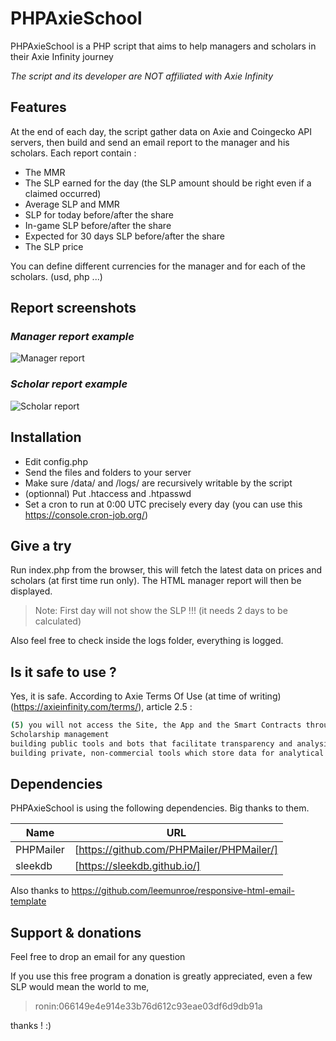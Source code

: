 # PHPAxieSchool

PHPAxieSchool is a PHP script that aims to help managers and scholars in their Axie Infinity journey

*The script and its developer are NOT affiliated with Axie Infinity*

## Features

At the end of each day, the script gather data on Axie and Coingecko API servers, then build and send an email report to the manager and his scholars.
Each report contain :

- The MMR 
- The SLP earned for the day (the SLP amount should be right even if a claimed occurred)
- Average SLP and MMR
- SLP for today before/after the share
- In-game SLP before/after the share
- Expected for 30 days SLP before/after the share
- The SLP price 

You can define different currencies for the manager and for each of the scholars. (usd, php ...)

## Report screenshots

### _Manager report example_

![Manager report](https://user-images.githubusercontent.com/96583462/147362700-1cb7c06e-0704-4276-a2f1-1e10ac8f0c51.png)

### _Scholar report example_

![Scholar report](https://user-images.githubusercontent.com/96583462/147362739-53fcd082-3751-43a7-af52-8783a90a051d.png)


## Installation

- Edit config.php
- Send the files and folders to your server
- Make sure /data/ and /logs/ are recursively writable by the script
- (optionnal) Put .htaccess and .htpasswd
- Set a cron to run at 0:00 UTC precisely every day (you can use this https://console.cron-job.org/)

## Give a try

Run index.php from the browser, this will fetch the latest data on prices and scholars (at first time run only).
The HTML manager report will then be displayed.

> Note: First day will not show the SLP !!! (it needs 2 days to be calculated)

Also feel free to check inside the logs folder, everything is logged.

## Is it safe to use ?

Yes, it is safe. According to Axie Terms Of Use (at time of writing) (https://axieinfinity.com/terms/), article 2.5 :

```sh
(5) you will not access the Site, the App and the Smart Contracts through automated and non-human means, whether through a bot, script or otherwise. Except as expressly mentioned herein;
Scholarship management
building public tools and bots that facilitate transparency and analysis.
building private, non-commercial tools which store data for analytical purposes. Note that anyone abusing public APIs by spamming requests will be banned from using such APIs in the future.
```


## Dependencies

PHPAxieSchool is using the following dependencies. Big thanks to them.

| Name | URL |
| ------ | ------ |
| PHPMailer | [https://github.com/PHPMailer/PHPMailer/] |
| sleekdb | [https://sleekdb.github.io/] |

Also thanks to https://github.com/leemunroe/responsive-html-email-template


## Support & donations

Feel free to drop an email for any question

If you use this free program a donation is greatly appreciated, even a few SLP would mean the world to me, 
> ronin:066149e4e914e33b76d612c93eae03df6d9db91a

thanks ! :)

